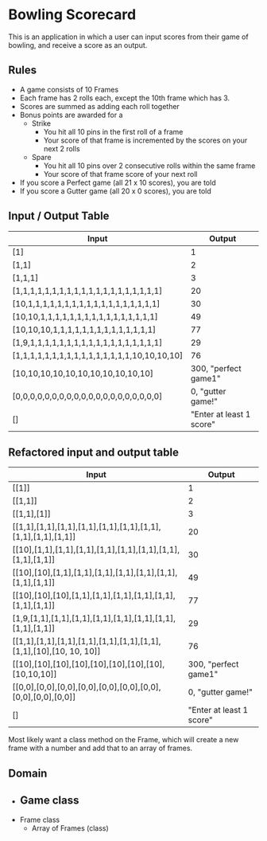 # Bowling Scorecard

This is an application in which a user can input scores from their game of bowling, and receive a score as an output.

## Rules

- A game consists of 10 Frames
- Each frame has 2 rolls each, except the 10th frame which has 3.
- Scores are summed as adding each roll together
- Bonus points are awarded for a
  - Strike
    - You hit all 10 pins in the first roll of a frame
    - Your score of that frame is incremented by the scores on your next 2 rolls
  - Spare
    - You hit all 10 pins over 2 consecutive rolls within the same frame
    - Your score of that frame score of your next roll
- If you score a Perfect game (all 21 x 10 scores), you are told
- If you score a Gutter game (all 20 x 0 scores), you are told

## Input / Output Table

| Input                                         | Output                   |
| --------------------------------------------- | ------------------------ |
| [1]                                           | 1                        |
| [1,1]                                         | 2                        |
| [1,1,1]                                       | 3                        |
| [1,1,1,1,1,1,1,1,1,1,1,1,1,1,1,1,1,1,1,1]     | 20                       |
| [10,1,1,1,1,1,1,1,1,1,1,1,1,1,1,1,1,1,1]      | 30                       |
| [10,10,1,1,1,1,1,1,1,1,1,1,1,1,1,1,1,1]       | 49                       |
| [10,10,10,1,1,1,1,1,1,1,1,1,1,1,1,1,1]        | 77                       |
| [1,9,1,1,1,1,1,1,1,1,1,1,1,1,1,1,1,1,1,1]     | 29                       |
| [1,1,1,1,1,1,1,1,1,1,1,1,1,1,1,1,10,10,10,10] | 76                       |
| [10,10,10,10,10,10,10,10,10,10,10]            | 300, "perfect game1"     |
| [0,0,0,0,0,0,0,0,0,0,0,0,0,0,0,0,0,0,0,0]     | 0, "gutter game!"        |
| []                                            | "Enter at least 1 score" |

## Refactored input and output table

| Input                                                               | Output                   |
| ------------------------------------------------------------------- | ------------------------ |
| [[1]]                                                               | 1                        |
| [[1,1]]                                                             | 2                        |
| [[1,1],[1]]                                                         | 3                        |
| [[1,1],[1,1],[1,1],[1,1],[1,1],[1,1],[1,1],[1,1],[1,1],[1,1]]       | 20                       |
| [[10],[1,1],[1,1],[1,1],[1,1],[1,1],[1,1],[1,1],[1,1],[1,1]]        | 30                       |
| [[10],[10],[1,1],[1,1],[1,1],[1,1],[1,1],[1,1],[1,1],[1,1]]         | 49                       |
| [[10],[10],[10],[1,1],[1,1],[1,1],[1,1],[1,1],[1,1],[1,1]]          | 77                       |
| [1,9,[1,1],[1,1],[1,1],[1,1],[1,1],[1,1],[1,1],[1,1],[1,1]]         | 29                       |
| [[1,1],[1,1],[1,1],[1,1],[1,1],[1,1],[1,1],[1,1],[10],[10, 10, 10]] | 76                       |
| [[10],[10],[10],[10],[10],[10],[10],[10],[10,10,10]]                | 300, "perfect game1"     |
| [[0,0],[0,0],[0,0],[0,0],[0,0],[0,0],[0,0],[0,0],[0,0],[0,0]]       | 0, "gutter game!"        |
| []                                                                  | "Enter at least 1 score" |

Most likely want a class method on the Frame, which will create a new frame with a number and add that to an array of frames.

## Domain

- ## Game class
- Frame class
  - Array of Frames (class)
